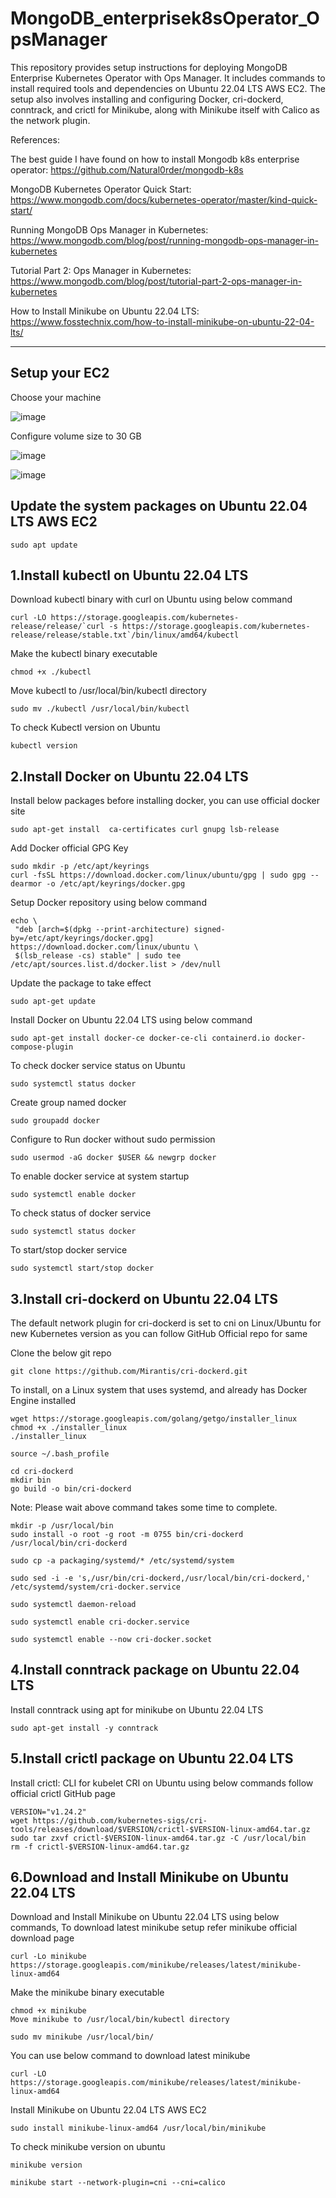 # MongoDB_enterprisek8sOperator_OpsManager

This repository provides setup instructions for deploying MongoDB Enterprise Kubernetes Operator with Ops Manager. It includes commands to install required tools and dependencies on Ubuntu 22.04 LTS AWS EC2. The setup also involves installing and configuring Docker, cri-dockerd, conntrack, and crictl for Minikube, along with Minikube itself with Calico as the network plugin.

References:

The best guide I have found on how to install Mongodb k8s enterprise operator: https://github.com/Natural0rder/mongodb-k8s

MongoDB Kubernetes Operator Quick Start: https://www.mongodb.com/docs/kubernetes-operator/master/kind-quick-start/

Running MongoDB Ops Manager in Kubernetes: https://www.mongodb.com/blog/post/running-mongodb-ops-manager-in-kubernetes

Tutorial Part 2: Ops Manager in Kubernetes: https://www.mongodb.com/blog/post/tutorial-part-2-ops-manager-in-kubernetes

How to Install Minikube on Ubuntu 22.04 LTS: https://www.fosstechnix.com/how-to-install-minikube-on-ubuntu-22-04-lts/





-----

## Setup your EC2

Choose your machine

![image](https://github.com/cozypet/MongoDB_enterprisek8sOperator_OpsManager/assets/7107896/d445b1d3-e091-4665-87c3-ae802dad229d)

Configure volume size to 30 GB

![image](https://github.com/cozypet/MongoDB_enterprisek8sOperator_OpsManager/assets/7107896/596991dd-72b4-4840-9e77-5cbc66d8a84d)

![image](https://github.com/cozypet/MongoDB_enterprisek8sOperator_OpsManager/assets/7107896/66faf69a-e851-430b-98e8-576e51566fbe)


## Update the system packages on Ubuntu 22.04 LTS AWS EC2

``` sudo apt update ```

## 1.Install kubectl on Ubuntu 22.04 LTS

Download kubectl binary with curl on Ubuntu using below command

``` curl -LO https://storage.googleapis.com/kubernetes-release/release/`curl -s https://storage.googleapis.com/kubernetes-release/release/stable.txt`/bin/linux/amd64/kubectl ```

Make the kubectl binary executable 

``` chmod +x ./kubectl ```

Move kubectl to /usr/local/bin/kubectl directory

``` sudo mv ./kubectl /usr/local/bin/kubectl ``` 

To check Kubectl version on Ubuntu


 ``` kubectl version ``` 
 
## 2.Install Docker on Ubuntu 22.04 LTS

Install below packages before installing docker, you can use official docker site

 ``` sudo apt-get install  ca-certificates curl gnupg lsb-release  ``` 

Add Docker official GPG Key

```
sudo mkdir -p /etc/apt/keyrings
curl -fsSL https://download.docker.com/linux/ubuntu/gpg | sudo gpg --dearmor -o /etc/apt/keyrings/docker.gpg
``` 

Setup Docker repository using below command

 ```
echo \
  "deb [arch=$(dpkg --print-architecture) signed-by=/etc/apt/keyrings/docker.gpg] https://download.docker.com/linux/ubuntu \
  $(lsb_release -cs) stable" | sudo tee /etc/apt/sources.list.d/docker.list > /dev/null
``` 

Update the package to take effect

 ``` sudo apt-get update ``` 

Install Docker on Ubuntu 22.04 LTS using below command

 ``` sudo apt-get install docker-ce docker-ce-cli containerd.io docker-compose-plugin ``` 

To check docker service status on Ubuntu

 ``` sudo systemctl status docker  ``` 

Create group named docker

 ``` sudo groupadd docker ``` 

Configure to Run docker without sudo permission

 ``` sudo usermod -aG docker $USER && newgrp docker ``` 

To enable docker service at system startup

 ``` sudo systemctl enable docker ```

To check status of docker service

 ``` sudo systemctl status docker ``` 

To start/stop docker service

 ``` sudo systemctl start/stop docker ``` 
 
## 3.Install cri-dockerd on Ubuntu 22.04 LTS

The default network plugin for cri-dockerd is set to cni on Linux/Ubuntu for new Kubernetes version as you can follow GitHub Official repo for same

Clone the below git repo

 ``` git clone https://github.com/Mirantis/cri-dockerd.git ``` 

To install, on a Linux system that uses systemd, and already has Docker Engine installed

 ```
wget https://storage.googleapis.com/golang/getgo/installer_linux
chmod +x ./installer_linux
./installer_linux
 ```

 ``` source ~/.bash_profile  ``` 
 
```
cd cri-dockerd
mkdir bin
go build -o bin/cri-dockerd
```

Note: Please wait above command takes some time to complete.

 ```
mkdir -p /usr/local/bin
sudo install -o root -g root -m 0755 bin/cri-dockerd /usr/local/bin/cri-dockerd
``` 

 ``` sudo cp -a packaging/systemd/* /etc/systemd/system ```

 ``` sudo sed -i -e 's,/usr/bin/cri-dockerd,/usr/local/bin/cri-dockerd,' /etc/systemd/system/cri-docker.service ```

 ``` sudo systemctl daemon-reload  ``` 
 
 ``` sudo systemctl enable cri-docker.service ``` 
 
 ``` sudo systemctl enable --now cri-docker.socket ```

## 4.Install conntrack package on Ubuntu 22.04 LTS

Install conntrack using apt for minikube on Ubuntu 22.04 LTS

 ``` sudo apt-get install -y conntrack ```

## 5.Install crictl package on Ubuntu 22.04 LTS

Install crictl: CLI for kubelet CRI on Ubuntu using below commands follow official crictl GitHub page

 ```
VERSION="v1.24.2"
wget https://github.com/kubernetes-sigs/cri-tools/releases/download/$VERSION/crictl-$VERSION-linux-amd64.tar.gz
sudo tar zxvf crictl-$VERSION-linux-amd64.tar.gz -C /usr/local/bin
rm -f crictl-$VERSION-linux-amd64.tar.gz
``` 

## 6.Download and Install Minikube on Ubuntu 22.04 LTS
Download and Install Minikube on Ubuntu 22.04 LTS using below commands, To download latest minikube setup refer minikube official download page

 ``` curl -Lo minikube https://storage.googleapis.com/minikube/releases/latest/minikube-linux-amd64  ``` 

Make the minikube binary executable

 ```
chmod +x minikube
Move minikube to /usr/local/bin/kubectl directory
``` 

 ``` sudo mv minikube /usr/local/bin/ ``` 

You can use below command to download latest minikube

 ``` curl -LO https://storage.googleapis.com/minikube/releases/latest/minikube-linux-amd64  ``` 
 
Install Minikube on Ubuntu 22.04 LTS AWS EC2

 ``` sudo install minikube-linux-amd64 /usr/local/bin/minikube  ``` 

To check minikube version on ubuntu

 ``` minikube version ``` 

 ``` minikube start --network-plugin=cni --cni=calico ``` 
